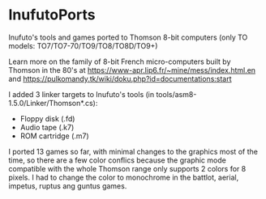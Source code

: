 # InufutoPorts
Inufuto's tools and games ported to Thomson 8-bit computers (only TO models: TO7/TO7-70/TO9/TO8/TO8D/TO9+)

Learn more on the family of 8-bit French micro-computers built by Thomson in the 80's at <https://www-apr.lip6.fr/~mine/mess/index.html.en> and <https://pulkomandy.tk/wiki/doku.php?id=documentations:start>

I added 3 linker targets to Inufuto's tools (in tools/asm8-1.5.0/Linker/Thomson*.cs):
* Floppy disk (.fd)
* Audio tape (.k7)
* ROM cartridge (.m7)

I ported 13 games so far, with minimal changes to the graphics most of the time, so there are a few color conflics because the graphic mode compatible with the whole Thomson range only supports 2 colors for 8 pixels. I had to change the color to monochrome in the battlot, aerial, impetus, ruptus ang guntus games.


